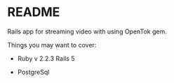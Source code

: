 # README

Rails app for streaming video with using OpenTok gem.

Things you may want to cover:

* Ruby v 2.2.3 Rails 5

* PostgreSql


